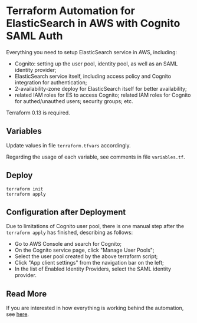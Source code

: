 # Terraform Automation for ElasticSearch in AWS with Cognito SAML Auth

Everything you need to setup ElasticSearch service in AWS, including:

- Cognito: setting up the user pool, identity pool, as well as an SAML identity provider;
- ElasticSearch service itself, including access policy and Cognito integration for authentication;
- 2-availability-zone deploy for ElasticSearch itself for better availability;
- related IAM roles for ES to access Cognito; related IAM roles for Cognito for authed/unauthed users; security groups; etc.

Terraform 0.13 is required.

## Variables

Update values in file `terraform.tfvars` accordingly.

Regarding the usage of each variable, see comments in file `variables.tf`.

## Deploy

```
terraform init
terraform apply
```

## Configuration after Deployment

Due to limitations of Cognito user pool, there is one manual step after the `terraform apply` has finished, describing as follows:

- Go to AWS Console and search for Cognito;
- On the Cognito service page, click "Manage User Pools";
- Select the user pool created by the above terraform script;
- Click "App client settings" from the navigation bar on the left;
- In the list of Enabled Identity Providers, select the SAML identity provider.

## Read More

If you are interested in how everything is working behind the automation, see [here](https://docs.aws.amazon.com/elasticsearch-service/latest/developerguide/es-cognito-auth.html).
